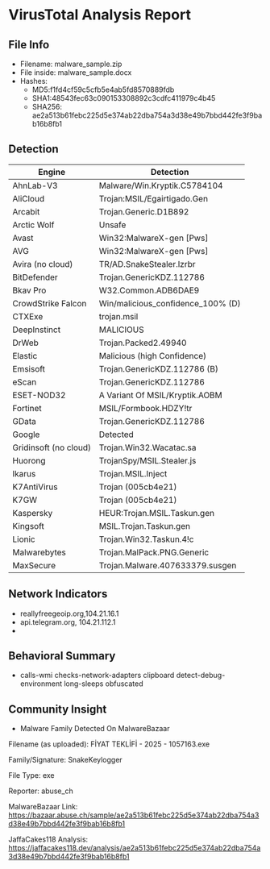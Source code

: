 # VirusTotal Analysis Report

## File Info
- Filename: malware_sample.zip
- File inside: malware_sample.docx
- Hashes:
  - MD5:f1fd4cf59c5cfb5e4ab5fd8570889fdb
  - SHA1:48543fec63c090153308892c3cdfc411979c4b45
  - SHA256: 
ae2a513b61febc225d5e374ab22dba754a3d38e49b7bbd442fe3f9bab16b8fb1

## Detection
| Engine    | Detection       |
|-----------|-----------------|
| AhnLab-V3 | Malware/Win.Kryptik.C5784104|
| AliCloud | Trojan:MSIL/Egairtigado.Gen|
| Arcabit               | Trojan.Generic.D1B892          |
| Arctic Wolf           | Unsafe                        |
| Avast                 | Win32:MalwareX-gen [Pws]      |
| AVG                   | Win32:MalwareX-gen [Pws]      |
| Avira (no cloud)      | TR/AD.SnakeStealer.lzrbr       |
| BitDefender           | Trojan.GenericKDZ.112786       |
| Bkav Pro              | W32.Common.ADB6DAE9            |
| CrowdStrike Falcon    | Win/malicious_confidence_100% (D) |
| CTXExe                | trojan.msil                   |
| DeepInstinct          | MALICIOUS                    |
| DrWeb                 | Trojan.Packed2.49940           |
| Elastic               | Malicious (high Confidence)    |
| Emsisoft              | Trojan.GenericKDZ.112786 (B)   |
| eScan                 | Trojan.GenericKDZ.112786       |
| ESET-NOD32            | A Variant Of MSIL/Kryptik.AOBM |
| Fortinet              | MSIL/Formbook.HDZY!tr          |
| GData                 | Trojan.GenericKDZ.112786       |
| Google                | Detected                     |
| Gridinsoft (no cloud) | Trojan.Win32.Wacatac.sa        |
| Huorong               | TrojanSpy/MSIL.Stealer.js      |
| Ikarus                | Trojan.MSIL.Inject            |
| K7AntiVirus           | Trojan (005cb4e21)            |
| K7GW                  | Trojan (005cb4e21)            |
| Kaspersky             | HEUR:Trojan.MSIL.Taskun.gen  |
| Kingsoft              | MSIL.Trojan.Taskun.gen       |
| Lionic                | Trojan.Win32.Taskun.4!c       |
| Malwarebytes          | Trojan.MalPack.PNG.Generic    |
| MaxSecure             | Trojan.Malware.407633379.susgen |
## Network Indicators
- reallyfreegeoip.org,104.21.16.1
- api.telegram.org, 104.21.112.1
- 

## Behavioral Summary
- calls-wmi checks-network-adapters clipboard detect-debug-environment long-sleeps obfuscated

## Community Insight
- Malware Family Detected On MalwareBazaar

Filename (as uploaded): FİYAT TEKLİFİ - 2025 - 1057163.exe

Family/Signature: SnakeKeylogger

File Type: exe

Reporter: abuse_ch

MalwareBazaar Link: https://bazaar.abuse.ch/sample/ae2a513b61febc225d5e374ab22dba754a3d38e49b7bbd442fe3f9bab16b8fb1

JaffaCakes118 Analysis: https://jaffacakes118.dev/analysis/ae2a513b61febc225d5e374ab22dba754a3d38e49b7bbd442fe3f9bab16b8fb1
